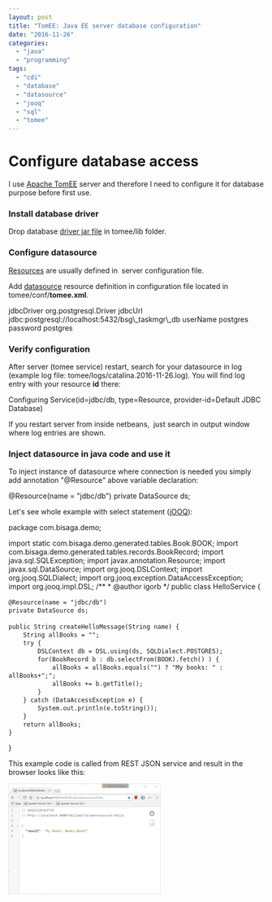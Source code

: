 ```yaml
---
layout: post
title: "TomEE: Java EE server database configuration"
date: "2016-11-26"
categories: 
  - "java"
  - "programming"
tags: 
  - "cdi"
  - "database"
  - "datasource"
  - "jooq"
  - "sql"
  - "tomee"
---
```


# Configure database access

I use [Apache TomEE](http://tomee.apache.org/index.html) server and therefore I need to configure it for database purpose before first use.

### Install database driver

Drop database [driver jar file](https://jdbc.postgresql.org/download.html) in tomee/lib folder.

### Configure datasource

[Resources](http://tomee.apache.org/containers-and-resources.html) are usually defined in  server configuration file.

Add [datasource](http://tomee.apache.org/common-datasource-configurations.html) resource definition in configuration file located in  tomee/conf/**tomee.xml**.

<?xml version="1.0" encoding="UTF-8"?>
<tomee>  
  <Resource id="jdbc/db" type="javax.sql.DataSource">
    jdbcDriver org.postgresql.Driver
    jdbcUrl jdbc:postgresql://localhost:5432/bsg\_taskmgr\_db
    userName postgres
    password postgres
  </Resource>
</tomee>

### Verify configuration

After server (tomee service) restart, search for your datasource in log (example log file: tomee/logs/catalina.2016-11-26.log). You will find log entry with your resource **id** there:

Configuring Service(id=jdbc/db, type=Resource, provider-id=Default JDBC Database)

If you restart server from inside netbeans,  just search in output window where log entries are shown.

### Inject datasource in java code and use it

To inject instance of datasource where connection is needed you simply add annotation "@Resource" above variable declaration:

@Resource(name = "jdbc/db")
private DataSource ds;

Let's see whole example with select statement ([jOOQ](http://www.jooq.org/)):

package com.bisaga.demo;

import static com.bisaga.demo.generated.tables.Book.BOOK;
import com.bisaga.demo.generated.tables.records.BookRecord;
import java.sql.SQLException;
import javax.annotation.Resource;
import javax.sql.DataSource;
import org.jooq.DSLContext;
import org.jooq.SQLDialect;
import org.jooq.exception.DataAccessException;
import org.jooq.impl.DSL;
/\*\*
 \* @author igorb
 \*/
public class HelloService {

    @Resource(name = "jdbc/db")
    private DataSource ds;    

    public String createHelloMessage(String name) {
        String allBooks = "";
        try {
            DSLContext db = DSL.using(ds, SQLDialect.POSTGRES);
            for(BookRecord b : db.selectFrom(BOOK).fetch() ) {
                allBooks = allBooks.equals("") ? "My books: " : allBooks+";";
                allBooks += b.getTitle();
            }
        } catch (DataAccessException e) {
            System.out.println(e.toString());
        }
        return allBooks;
    }    
}

This example code is called from REST JSON service and result in the browser looks like this:

[![2016-11-26-16_38_26-localhost_8080_helloworld_webresources_hello](/assets/images/2016-11-26-16_38_26-localhost_8080_HelloWorld_webresources_hello-300x217.png)](http://bisaga.com/blog/wp-content/uploads/2016/11/2016-11-26-16_38_26-localhost_8080_HelloWorld_webresources_hello.png)
